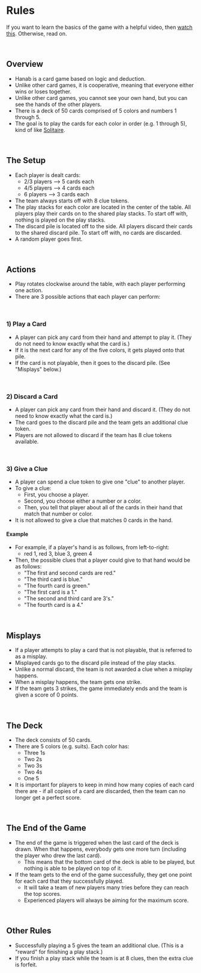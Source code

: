 # Rules

If you want to learn the basics of the game with a helpful video, then [watch this](https://www.youtube.com/watch?v=VrFCekQb4nY). Otherwise, read on.

<br />

## Overview

- Hanab is a card game based on logic and deduction.
- Unlike other card games, it is cooperative, meaning that everyone either wins or loses together.
- Unlike other card games, you cannot see your own hand, but you can see the hands of the other players.
- There is a deck of 50 cards comprised of 5 colors and numbers 1 through 5.
- The goal is to play the cards for each color in order (e.g. 1 through 5), kind of like [Solitaire](https://en.wikipedia.org/wiki/Klondike_(solitaire)).

<br />

## The Setup

- Each player is dealt cards:
  - 2/3 players --> 5 cards each
  - 4/5 players --> 4 cards each
  - 6 players --> 3 cards each
- The team always starts off with 8 clue tokens.
- The play stacks for each color are located in the center of the table. All players play their cards on to the shared play stacks. To start off with, nothing is played on the play stacks.
- The discard pile is located off to the side. All players discard their cards to the shared discard pile. To start off with, no cards are discarded.
- A random player goes first.

<br />

## Actions

- Play rotates clockwise around the table, with each player performing one action.
- There are 3 possible actions that each player can perform:

<br />

### 1) Play a Card

- A player can pick any card from their hand and attempt to play it. (They do not need to know exactly what the card is.)
- If it is the next card for any of the five colors, it gets played onto that pile.
- If the card is not playable, then it goes to the discard pile. (See "Misplays" below.)

<br />

### 2) Discard a Card

- A player can pick any card from their hand and discard it. (They do not need to know exactly what the card is.)
- The card goes to the discard pile and the team gets an additional clue token.
- Players are not allowed to discard if the team has 8 clue tokens available.

<br />

### 3) Give a Clue

- A player can spend a clue token to give one "clue" to another player.
- To give a clue:
  - First, you choose a player.
  - Second, you choose either a number or a color.
  - Then, you tell that player about all of the cards in their hand that match that number or color.
- It is not allowed to give a clue that matches 0 cards in the hand.

#### Example

- For example, if a player's hand is as follows, from left-to-right:
  - red 1, red 3, blue 3, green 4
- Then, the possible clues that a player could give to that hand would be as follows:
  - "The first and second cards are red."
  - "The third card is blue."
  - "The fourth card is green."
  - "The first card is a 1."
  - "The second and third card are 3's."
  - "The fourth card is a 4."

<br />

## Misplays

- If a player attempts to play a card that is not playable, that is referred to as a misplay.
- Misplayed cards go to the discard pile instead of the play stacks.
- Unlike a normal discard, the team is not awarded a clue when a misplay happens.
- When a misplay happens, the team gets one strike.
- If the team gets 3 strikes, the game immediately ends and the team is given a score of 0 points.

<br />

## The Deck

- The deck consists of 50 cards.
- There are 5 colors (e.g. suits). Each color has:
  - Three 1s
  - Two 2s
  - Two 3s
  - Two 4s
  - One 5
- It is important for players to keep in mind how many copies of each card there are - if all copies of a card are discarded, then the team can no longer get a perfect score.

<br />

## The End of the Game

- The end of the game is triggered when the last card of the deck is drawn. When that happens, everybody gets one more turn (including the player who drew the last card).
  - This means that the bottom card of the deck is able to be played, but nothing is able to be played on top of it.
- If the team gets to the end of the game successfully, they get one point for each card that they successfully played.
  - It will take a team of new players many tries before they can reach the top scores.
  - Experienced players will always be aiming for the maximum score.

<br />

## Other Rules

- Successfully playing a 5 gives the team an additional clue. (This is a "reward" for finishing a play stack.)
- If you finish a play stack while the team is at 8 clues, then the extra clue is forfeit.
